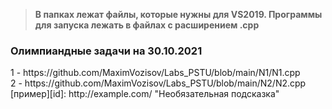 >**В папках лежат файлы, которые нужны для VS2019. Программы для запуска лежать в файлах с расширением .cpp**
<h3>Олимпиандные задачи на 30.10.2021</h3>
1 - https://github.com/MaximVozisov/Labs_PSTU/blob/main/N1/N1.cpp<br>
2 - https://github.com/MaximVozisov/Labs_PSTU/blob/main/N2/N2.cpp<br>
[пример][id]: http://example.com/ "Необязательная подсказка"
